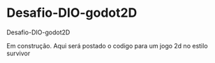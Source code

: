 # Desafio-DIO-godot2D
Desafio-DIO-godot2D


Em construção. Aqui será postado o codigo para um jogo 2d no estilo survivor
